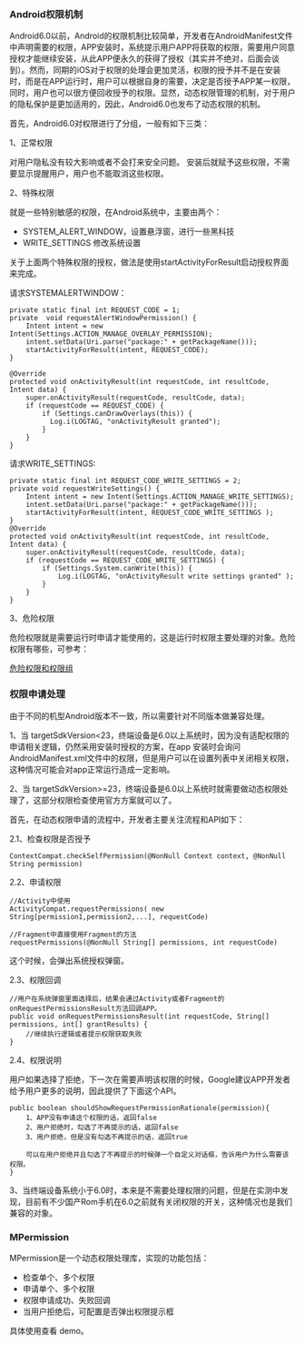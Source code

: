 ### Android权限机制

Android6.0以前，Android的权限机制比较简单，开发者在AndroidManifest文件中声明需要的权限，APP安装时，系统提示用户APP将获取的权限，需要用户同意授权才能继续安装，从此APP便永久的获得了授权（其实并不绝对，后面会谈到）。然而，同期的iOS对于权限的处理会更加灵活，权限的授予并不是在安装时，而是在APP运行时，用户可以根据自身的需要，决定是否授予APP某一权限，同时，用户也可以很方便回收授予的权限。显然，动态权限管理的机制，对于用户的隐私保护是更加适用的，因此，Android6.0也发布了动态权限的机制。

首先，Android6.0对权限进行了分组，一般有如下三类：

1、正常权限

对用户隐私没有较大影响或者不会打来安全问题。 安装后就赋予这些权限，不需要显示提醒用户，用户也不能取消这些权限。

2、特殊权限 

就是一些特别敏感的权限，在Android系统中，主要由两个：

- SYSTEM_ALERT_WINDOW，设置悬浮窗，进行一些黑科技
- WRITE_SETTINGS 修改系统设置 

关于上面两个特殊权限的授权，做法是使用startActivityForResult启动授权界面来完成。

请求SYSTEMALERTWINDOW：

```
private static final int REQUEST_CODE = 1;
private  void requestAlertWindowPermission() {
    Intent intent = new Intent(Settings.ACTION_MANAGE_OVERLAY_PERMISSION);
    intent.setData(Uri.parse("package:" + getPackageName()));
    startActivityForResult(intent, REQUEST_CODE);
}
 
@Override
protected void onActivityResult(int requestCode, int resultCode, Intent data) {
    super.onActivityResult(requestCode, resultCode, data);
    if (requestCode == REQUEST_CODE) {
        if (Settings.canDrawOverlays(this)) {
          Log.i(LOGTAG, "onActivityResult granted");
        }
    }
}
```

请求WRITE_SETTINGS:

```
private static final int REQUEST_CODE_WRITE_SETTINGS = 2;
private void requestWriteSettings() {
    Intent intent = new Intent(Settings.ACTION_MANAGE_WRITE_SETTINGS);
    intent.setData(Uri.parse("package:" + getPackageName()));
    startActivityForResult(intent, REQUEST_CODE_WRITE_SETTINGS );
}
@Override
protected void onActivityResult(int requestCode, int resultCode, Intent data) {
    super.onActivityResult(requestCode, resultCode, data);
    if (requestCode == REQUEST_CODE_WRITE_SETTINGS) {
        if (Settings.System.canWrite(this)) {
            Log.i(LOGTAG, "onActivityResult write settings granted" );
        }
    }
}
```

3、危险权限 

危险权限就是需要运行时申请才能使用的，这是运行时权限主要处理的对象。危险权限有哪些，可参考：

[危险权限和权限组](https://developer.android.com/guide/topics/security/permissions.html?hl=zh-cn#normal-dangerous)


### 权限申请处理

由于不同的机型Android版本不一致，所以需要针对不同版本做兼容处理。

1、当 targetSdkVersion<23，终端设备是6.0以上系统时，因为没有适配权限的申请相关逻辑，仍然采用安装时授权的方案，在app 安装时会询问AndroidManifest.xml文件中的权限，但是用户可以在设置列表中关闭相关权限，这种情况可能会对app正常运行造成一定影响。

2、当 targetSdkVersion>=23，终端设备是6.0以上系统时就需要做动态权限处理了，这部分权限检查使用官方方案就可以了。

首先，在动态权限申请的流程中，开发者主要关注流程和API如下：

2.1、检查权限是否授予

```
ContextCompat.checkSelfPermission(@NonNull Context context, @NonNull String permission)

```

2.2、申请权限

```
//Activity中使用
ActivityCompat.requestPermissions( new String[permission1,permission2,...], requestCode)
 
//Fragment中直接使用Fragment的方法
requestPermissions(@NonNull String[] permissions, int requestCode)
```
这个时候，会弹出系统授权弹窗。

2.3、权限回调

```
//用户在系统弹窗里面选择后，结果会通过Activity或者Fragment的onRequestPermissionsResult方法回调APP。
public void onRequestPermissionsResult(int requestCode, String[] permissions, int[] grantResults) {
    //继续执行逻辑或者提示权限获取失败
}
```
2.4、权限说明

用户如果选择了拒绝，下一次在需要声明该权限的时候，Google建议APP开发者给予用户更多的说明，因此提供了下面这个API。

```
public boolean shouldShowRequestPermissionRationale(permission){
    1、APP没有申请这个权限的话，返回false
    2、用户拒绝时，勾选了不再提示的话，返回false
    3、用户拒绝，但是没有勾选不再提示的话，返回true
     
    可以在用户拒绝并且勾选了不再提示的时候弹一个自定义对话框，告诉用户为什么需要该权限。
}

```

3、当终端设备系统小于6.0时，本来是不需要处理权限的问题，但是在实测中发现，目前有不少国产Rom手机在6.0之前就有关闭权限的开关，这种情况也是我们兼容的对象。

### MPermission

MPermission是一个动态权限处理库，实现的功能包括：

- 检查单个、多个权限
- 申请单个、多个权限
- 权限申请成功、失败回调
- 当用户拒绝后，可配置是否弹出权限提示框

具体使用查看 demo。